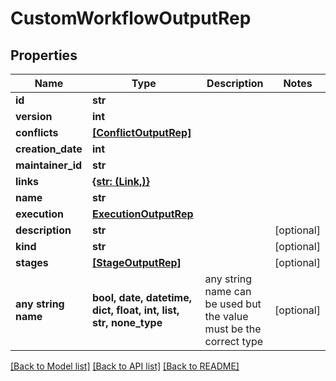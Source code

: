 # CustomWorkflowOutputRep


## Properties
Name | Type | Description | Notes
------------ | ------------- | ------------- | -------------
**id** | **str** |  | 
**version** | **int** |  | 
**conflicts** | [**[ConflictOutputRep]**](ConflictOutputRep.md) |  | 
**creation_date** | **int** |  | 
**maintainer_id** | **str** |  | 
**links** | [**{str: (Link,)}**](Link.md) |  | 
**name** | **str** |  | 
**execution** | [**ExecutionOutputRep**](ExecutionOutputRep.md) |  | 
**description** | **str** |  | [optional] 
**kind** | **str** |  | [optional] 
**stages** | [**[StageOutputRep]**](StageOutputRep.md) |  | [optional] 
**any string name** | **bool, date, datetime, dict, float, int, list, str, none_type** | any string name can be used but the value must be the correct type | [optional]

[[Back to Model list]](../README.md#documentation-for-models) [[Back to API list]](../README.md#documentation-for-api-endpoints) [[Back to README]](../README.md)


